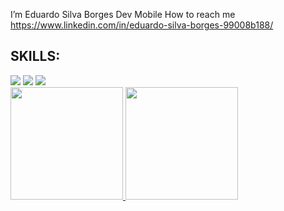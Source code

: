 I’m Eduardo Silva Borges
Dev Mobile
How to reach me https://www.linkedin.com/in/eduardo-silva-borges-99008b188/

## SKILLS:

<div>
<a href="https://instagram.com/eduardosb.dev" target="_blank"><img loading="lazy" src="https://img.shields.io/badge/-Instagram-%23E4405F?style=for-the-badge&logo=instagram&logoColor=white" target="_blank"></a>
<a href = "mailto:edusborges99@hotmail.com"><img loading="lazy" src="https://img.shields.io/badge/Gmail-D14836?style=for-the-badge&logo=gmail&logoColor=white" target="_blank"></a>
<a href="https://www.linkedin.com/in/eduardo-silva-borges-99008b188/" target="_blank"><img loading="lazy" src="https://img.shields.io/badge/-LinkedIn-%230077B5?style=for-the-badge&logo=linkedin&logoColor=white" target="_blank"></a>   
</div>

<div>
<a href="https://github.com/seu-usuário-aqui">
<img loading="lazy" height="180em" src="https://github-readme-stats.vercel.app/api/top-langs/?username=RealDuduSB&layout=compact&langs_count=7&theme=dracula"/>
<img loading="lazy" height="180em" src="https://github-readme-stats.vercel.app/api?username=RealDuduSB&show_icons=true&theme=dracula&include_all_commits=true&count_private=true"/>
</div>
